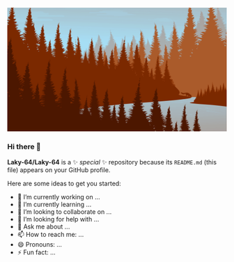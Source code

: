 <p align="center">
    <a href="https://github.com/Laky-64/Laky-64">
        <img src="fox.png" alt="fox_banner" />
    </a>
</p>


### Hi there 👋


**Laky-64/Laky-64** is a ✨ _special_ ✨ repository because its `README.md` (this file) appears on your GitHub profile.

Here are some ideas to get you started:

- 🔭 I’m currently working on ...
- 🌱 I’m currently learning ...
- 👯 I’m looking to collaborate on ...
- 🤔 I’m looking for help with ...
- 💬 Ask me about ...
- 📫 How to reach me: ...
- 😄 Pronouns: ...
- ⚡ Fun fact: ...
